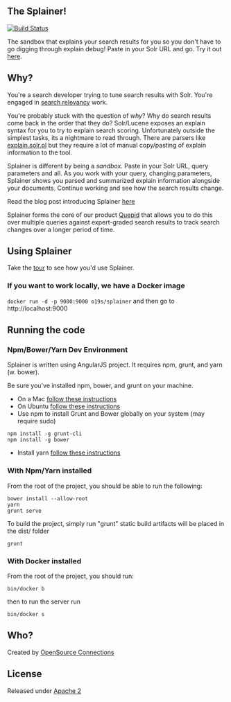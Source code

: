 ## The Splainer!

[![Build Status](https://circleci.com/gh/o19s/splainer.svg?style=svg)](https://circleci.com/gh/o19s/splainer)

The sandbox that explains your search results for you so you don't have to go digging through explain debug! Paste in your Solr URL and go. Try it out [here](http://splainer.io).

## Why?

You're a search developer trying to tune search results with Solr. You're engaged in [search relevancy](http://opensourceconnections.com/blog/2014/06/10/what-is-search-relevancy/) work.

You're probably stuck with the question of *why*? Why do search results come back in the order that they do? Solr/Lucene exposes an explain syntax for you to try to explain search scoring. Unfortunately outside the simplest tasks, its a nightmare to read through. There are parsers like [explain.solr.pl](http://explain.solr.pl) but they require a lot of manual copy/pasting of explain information to the tool.

Splainer is different by being a *sandbox*. Paste in your Solr URL, query parameters and all. As you work with your query, changing parameters, Splainer shows you parsed and summarized explain information alongside your documents. Continue working and see how the search results change.

Read the blog post introducing Splainer [here](http://opensourceconnections.com/blog/2014/08/18/introducing-splainer-the-open-source-search-sandbox-that-tells-you-why/)

Splainer forms the core of our product [Quepid](http://quepid.com) that allows you to do this over multiple queries against expert-graded search results to track search changes over a longer period of time.

## Using Splainer

Take the [tour](http://splainer.io/help.html) to see how you'd use Splainer.

### If you want to work locally, we have a Docker image

`docker run -d -p 9000:9000 o19s/splainer` and then go to http://localhost:9000

## Running the code

### Npm/Bower/Yarn Dev Environment

Splainer is written using AngularJS project. It requires npm, grunt, and yarn (w. bower).

Be sure you've installed npm, bower, and grunt on your machine.

* On a Mac [follow these instructions](http://thechangelog.com/install-node-js-with-homebrew-on-os-x/)
* On Ubuntu [follow these instructions](https://rtcamp.com/tutorials/nodejs/node-js-npm-install-ubuntu/)
* Use npm to install Grunt and Bower globally on your system (may require sudo)

```
npm install -g grunt-cli
npm install -g bower
```

* Install yarn [follow these instructions](https://yarnpkg.com/en/docs/install)

### With Npm/Yarn installed

From the root of the project, you should be able to run the following:

```
bower install --allow-root
yarn
grunt serve
```

To build the project, simply run "grunt" static build artifacts will be placed in the dist/ folder

```
grunt
```

### With Docker installed

From the root of the project, you should run:

```
bin/docker b
```

then to run the server run

```
bin/docker s
```

## Who?

Created by [OpenSource Connections](http://opensourceconnections.com)

## License

Released under [Apache 2](LICENSE.txt)

